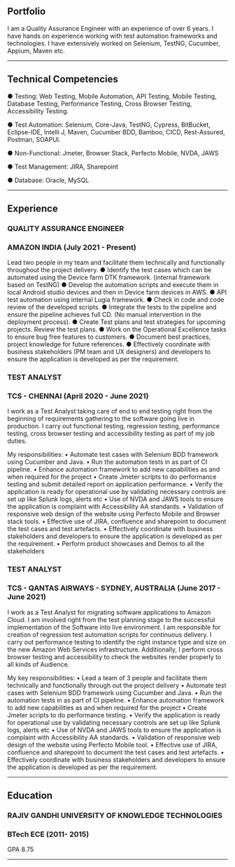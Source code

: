 ## Portfolio

I am a Quality Assurance Engineer with an experience of over 6 years. I have hands on experience working with test automation frameworks and technologies. I have extensively worked on Selenium, TestNG, Cucumber, Appium, Maven etc.

---

## Technical Competencies
● Testing: Web Testing, Mobile Automation, API Testing, Mobile Testing, Database Testing,
Performance Testing, Cross Browser Testing, Accessibility Testing.

● Test Automation: Selenium, Core-Java, TestNG, Cypress, BitBucket, Eclipse-IDE, Intelli J,
Maven, Cucumber BDD, Bamboo, CICD, Rest-Assured, Postman, SOAPUI.

● Non-Functional: Jmeter, Browser Stack, Perfecto Mobile, NVDA, JAWS

● Test Management: JIRA, Sharepoint

● Database: Oracle, MySQL

---

## Experience

### **QUALITY ASSURANCE ENGINEER**
### AMAZON INDIA (July 2021 - Present)

Lead two people in my team and facilitate them technically and functionally throughout the
project delivery.
● Identify the test cases which can be automated using the Device farm DTK framework. (internal framework based on TestNG)
● Develop the automation scripts and execute them in local Android studio devices and then in
Device farm devices in AWS.
● API test automation using internal Lugia framework.
● Check in code and code review of the developed scripts.
● Integrate the tests to the pipeline and ensure the pipeline achieves full CD. (No manual
intervention in the deployment process).
● Create Test plans and test strategies for upcoming projects. Review the test plans.
● Work on the Operational Excellence tasks to ensure bug free features to customers.
● Document best practices, project knowledge for future references.
● Effectively coordinate with business stakeholders (PM team and UX designers) and developers
to ensure the application is developed as per the requirement.

### **TEST ANALYST**
### TCS - CHENNAI (April 2020 - June 2021)

I work as a Test Analyst taking care of end to end testing right from the beginning of requirements gathering to the software going live in production. I carry out functional testing, regression testing, performance testing, cross browser testing and accessibility testing as part of my job duties.

My responsibilities:
• Automate test cases with Selenium BDD framework using Cucumber and Java.
• Run the automation tests in as part of CI pipeline.
• Enhance automation framework to add new capabilities as and when required for the project
• Create Jmeter scripts to do performance testing and submit detailed report on application performance.
• Verify the application is ready for operational use by validating necessary controls are set up like Splunk logs, alerts etc
• Use of NVDA and JAWS tools to ensure the application is complaint with Accessibility AA standards.
• Validation of responsive web design of the website using Perfecto Mobile and Browser stack tools.
• Effective use of JIRA, confluence and sharepoint to document the test cases and test artefacts.
• Effectively coordinate with business stakeholders and developers to ensure the application is developed as per the requirement.
• Perform product showcases and Demos to all the stakeholders

### **TEST ANALYST**
### TCS - QANTAS AIRWAYS - SYDNEY, AUSTRALIA (June 2017 - June 2021)

I work as a Test Analyst for migrating software applications to Amazon Cloud. I am involved right from the test planning stage to the successful implementation of the Software into live environment. I am responsible for creation of regression test automation scripts for continuous delivery. I carry out performance testing to identify the right instance type and size on the new Amazon Web Services infrastructure. Additionally, I perform cross browser testing and accessibility to check the websites render properly to all kinds of Audience.

My key responsibilities:
• Lead a team of 3 people and facilitate them technically and functionally through out the project delivery
• Automate test cases with Selenium BDD framework using Cucumber and Java.
• Run the automation tests in as part of CI pipeline.
• Enhance automation framework to add new capabilities as and when required for the project
• Create Jmeter scripts to do performance testing.
• Verify the application is ready for operational use by validating necessary controls are set up like Splunk logs, alerts etc
• Use of NVDA and JAWS tools to ensure the application is complaint with Accessibility AA standards.
• Validation of responsive web design of the website using Perfecto Mobile tool.
• Effective use of JIRA, confluence and sharepoint to document the test cases and test artefacts.
• Effectively coordinate with business stakeholders and developers to ensure the application is developed as per the requirement.

---

## Education

### **RAJIV GANDHI UNIVERSITY OF KNOWLEDGE TECHNOLOGIES**
### BTech ECE (2011- 2015)
GPA 8.75

---
